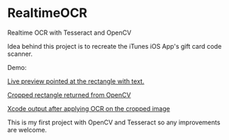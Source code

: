 # RealtimeOCR
Realtime OCR with Tesseract and OpenCV

Idea behind this project is to recreate the iTunes iOS App's gift card code scanner.

Demo:

[Live preview pointed at the rectangle with text.](OpenCVT/Images.xcassets/ishot_1.imageset/IMG_0708.PNG)

[Cropped rectangle returned from OpenCV](OpenCVT/Images.xcassets/ishot_2.imageset/IMG_0709.PNG)

[Xcode output after applying OCR on the cropped image](OpenCVT/Images.xcassets/xshot.imageset/Screen%20Shot%202015-02-25%20at%2003.39.27.png)

This is my first project with OpenCV and Tesseract so any improvements are welcome.
